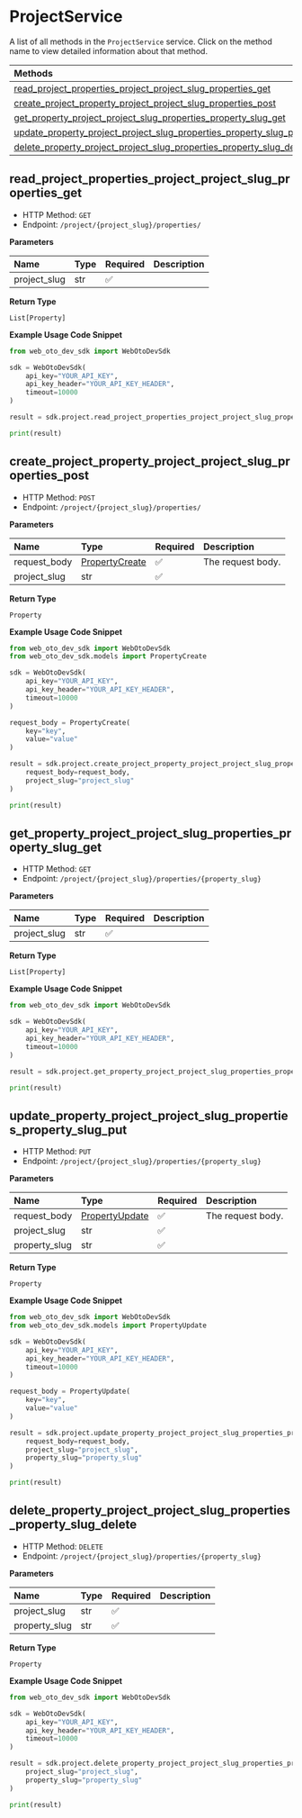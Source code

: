 # ProjectService

A list of all methods in the `ProjectService` service. Click on the method name to view detailed information about that method.

| Methods                                                                                                                                       | Description |
| :-------------------------------------------------------------------------------------------------------------------------------------------- | :---------- |
| [read_project_properties_project_project_slug_properties_get](#read_project_properties_project_project_slug_properties_get)                   |             |
| [create_project_property_project_project_slug_properties_post](#create_project_property_project_project_slug_properties_post)                 |             |
| [get_property_project_project_slug_properties_property_slug_get](#get_property_project_project_slug_properties_property_slug_get)             |             |
| [update_property_project_project_slug_properties_property_slug_put](#update_property_project_project_slug_properties_property_slug_put)       |             |
| [delete_property_project_project_slug_properties_property_slug_delete](#delete_property_project_project_slug_properties_property_slug_delete) |             |

## read_project_properties_project_project_slug_properties_get

- HTTP Method: `GET`
- Endpoint: `/project/{project_slug}/properties/`

**Parameters**

| Name         | Type | Required | Description |
| :----------- | :--- | :------- | :---------- |
| project_slug | str  | ✅       |             |

**Return Type**

`List[Property]`

**Example Usage Code Snippet**

```python
from web_oto_dev_sdk import WebOtoDevSdk

sdk = WebOtoDevSdk(
    api_key="YOUR_API_KEY",
    api_key_header="YOUR_API_KEY_HEADER",
    timeout=10000
)

result = sdk.project.read_project_properties_project_project_slug_properties_get(project_slug="project_slug")

print(result)
```

## create_project_property_project_project_slug_properties_post

- HTTP Method: `POST`
- Endpoint: `/project/{project_slug}/properties/`

**Parameters**

| Name         | Type                                          | Required | Description       |
| :----------- | :-------------------------------------------- | :------- | :---------------- |
| request_body | [PropertyCreate](../models/PropertyCreate.md) | ✅       | The request body. |
| project_slug | str                                           | ✅       |                   |

**Return Type**

`Property`

**Example Usage Code Snippet**

```python
from web_oto_dev_sdk import WebOtoDevSdk
from web_oto_dev_sdk.models import PropertyCreate

sdk = WebOtoDevSdk(
    api_key="YOUR_API_KEY",
    api_key_header="YOUR_API_KEY_HEADER",
    timeout=10000
)

request_body = PropertyCreate(
    key="key",
    value="value"
)

result = sdk.project.create_project_property_project_project_slug_properties_post(
    request_body=request_body,
    project_slug="project_slug"
)

print(result)
```

## get_property_project_project_slug_properties_property_slug_get

- HTTP Method: `GET`
- Endpoint: `/project/{project_slug}/properties/{property_slug}`

**Parameters**

| Name         | Type | Required | Description |
| :----------- | :--- | :------- | :---------- |
| project_slug | str  | ✅       |             |

**Return Type**

`List[Property]`

**Example Usage Code Snippet**

```python
from web_oto_dev_sdk import WebOtoDevSdk

sdk = WebOtoDevSdk(
    api_key="YOUR_API_KEY",
    api_key_header="YOUR_API_KEY_HEADER",
    timeout=10000
)

result = sdk.project.get_property_project_project_slug_properties_property_slug_get(project_slug="project_slug")

print(result)
```

## update_property_project_project_slug_properties_property_slug_put

- HTTP Method: `PUT`
- Endpoint: `/project/{project_slug}/properties/{property_slug}`

**Parameters**

| Name          | Type                                          | Required | Description       |
| :------------ | :-------------------------------------------- | :------- | :---------------- |
| request_body  | [PropertyUpdate](../models/PropertyUpdate.md) | ✅       | The request body. |
| project_slug  | str                                           | ✅       |                   |
| property_slug | str                                           | ✅       |                   |

**Return Type**

`Property`

**Example Usage Code Snippet**

```python
from web_oto_dev_sdk import WebOtoDevSdk
from web_oto_dev_sdk.models import PropertyUpdate

sdk = WebOtoDevSdk(
    api_key="YOUR_API_KEY",
    api_key_header="YOUR_API_KEY_HEADER",
    timeout=10000
)

request_body = PropertyUpdate(
    key="key",
    value="value"
)

result = sdk.project.update_property_project_project_slug_properties_property_slug_put(
    request_body=request_body,
    project_slug="project_slug",
    property_slug="property_slug"
)

print(result)
```

## delete_property_project_project_slug_properties_property_slug_delete

- HTTP Method: `DELETE`
- Endpoint: `/project/{project_slug}/properties/{property_slug}`

**Parameters**

| Name          | Type | Required | Description |
| :------------ | :--- | :------- | :---------- |
| project_slug  | str  | ✅       |             |
| property_slug | str  | ✅       |             |

**Return Type**

`Property`

**Example Usage Code Snippet**

```python
from web_oto_dev_sdk import WebOtoDevSdk

sdk = WebOtoDevSdk(
    api_key="YOUR_API_KEY",
    api_key_header="YOUR_API_KEY_HEADER",
    timeout=10000
)

result = sdk.project.delete_property_project_project_slug_properties_property_slug_delete(
    project_slug="project_slug",
    property_slug="property_slug"
)

print(result)
```

<!-- This file was generated by liblab | https://liblab.com/ -->
